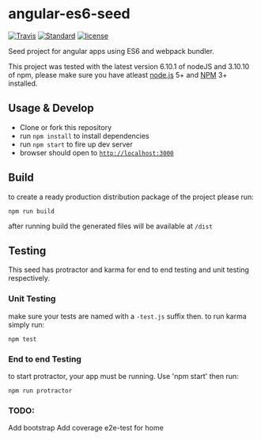 # angular-es6-seed

[![Travis](https://img.shields.io/travis/willyelm/angular-es6-seed.svg?style=flat-square)](https://travis-ci.org/willyelm/angular-es6-seed)
[![Standard](https://img.shields.io/badge/code%20style-standard-yellow.svg?style=flat-square)](http://standardjs.com/)
[![license](https://img.shields.io/github/license/willyelm/angular-es6-seed.svg?style=flat-square)](https://github.com/willyelm/angular-es6-seed)


Seed project for angular apps using ES6 and webpack bundler.

This project was tested with the latest version 6.10.1 of nodeJS and 3.10.10 of npm, please make sure you have atleast  [node.js](https://nodejs.org/) 5+ and [NPM](https://www.npmjs.com/) 3+ installed.

## Usage & Develop

- Clone or fork this repository
- run `npm install` to install dependencies
- run `npm start` to fire up dev server
- browser should open to [`http://localhost:3000`](http://localhost:3000)

## Build

to create a ready production distribution package of the project please run:

```
npm run build
```

after running build the generated files will be available at `/dist`

## Testing

This seed has protractor and karma for end to end testing and unit testing respectively.

### Unit Testing

make sure your tests are named with a `-test.js` suffix then. to run karma simply run:

```
npm test
```

### End to end Testing

to start protractor, your app must be running.  Use 'npm start' then run:

```
npm run protractor
```

### TODO:
Add bootstrap
Add coverage
e2e-test for home
